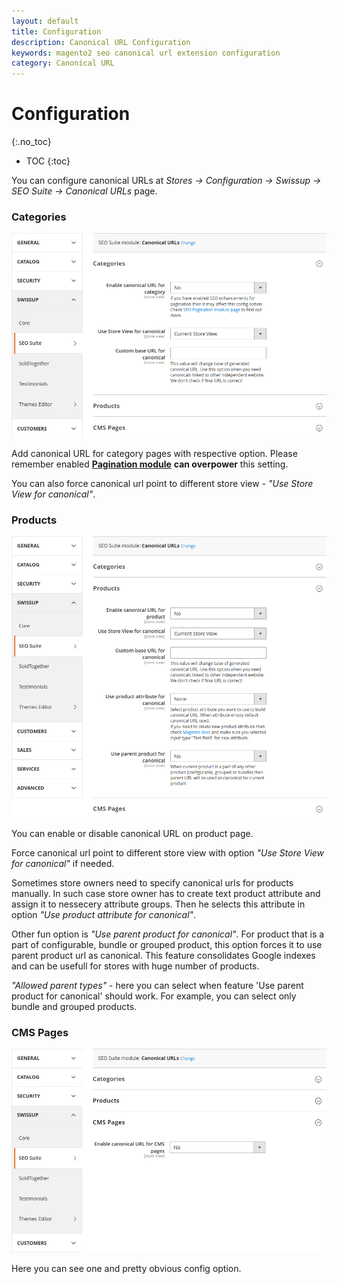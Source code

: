 ```yaml
---
layout: default
title: Configuration
description: Canonical URL Configuration
keywords: magento2 seo canonical url extension configuration
category: Canonical URL
---
```


# Configuration
{:.no_toc}

* TOC
{:toc}

You can configure canonical URLs at
_Stores → Configuration → Swissup → SEO Suite → Canonical URLs_ page.

### Categories

![Category setting](/images/m2/seo-canonicals/categories.png)

Add canonical URL for category pages with respective option. Please remember enabled [**Pagination module**](/m2/extensions/seo-pager/) **can overpower** this setting.

You can also force canonical url point to different store view - *"Use Store View for canonical"*.

### Products

![Products setting](/images/m2/seo-canonicals/products.png)

You can enable or disable canonical URL on product page.

Force canonical url point to different store view with option *"Use Store View for canonical"* if needed.

Sometimes store owners need to specify canonical urls for products manually. In such case store owner has to create text product attribute and assign it to nessecery attribute groups. Then he selects this attribute in option *"Use product attribute for canonical"*.

Other fun option is *"Use parent product for canonical"*. For product that is a part of configurable, bundle or grouped product, this option forces it to use parent product url as canonical. This feature consolidates Google indexes and can be usefull for stores with huge number of products.

*"Allowed parent types"* - here you can select when feature 'Use parent product for canonical' should work. For example, you can select only bundle and grouped products.

### CMS Pages

![CMS Pages setting](/images/m2/seo-canonicals/cms-pages.png)

Here you can see one and pretty obvious config option.
